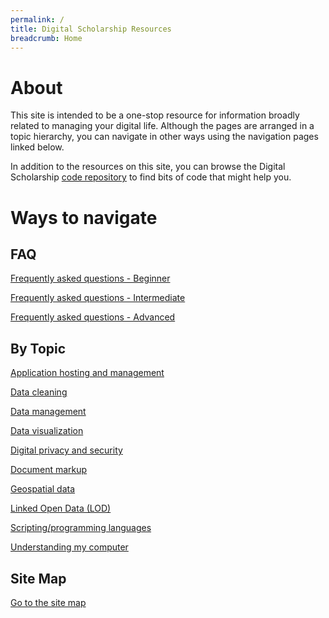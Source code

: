 ```yaml
---
permalink: /
title: Digital Scholarship Resources
breadcrumb: Home
---
```


# About

This site is intended to be a one-stop resource for information broadly related to managing your digital life.  Although the pages are arranged in a topic hierarchy, you can navigate in other ways using the navigation pages linked below.

In addition to the resources on this site, you can browse the Digital Scholarship [code repository](https://github.com/HeardLibrary/digital-scholarship) to find bits of code that might help you.

# Ways to navigate

## FAQ

[Frequently asked questions - Beginner](beginner)

[Frequently asked questions - Intermediate](intermediate)

[Frequently asked questions - Advanced](advanced)

## By Topic

[Application hosting and management](host/)

[Data cleaning](clean/)

[Data management](manage/)

[Data visualization](viz/)

[Digital privacy and security](privacy/)

[Document markup](markup/)

[Geospatial data](geo/)

[Linked Open Data (LOD)](lod/)

[Scripting/programming languages](script/)

[Understanding my computer](computer/)

## Site Map

[Go to the site map](map/)